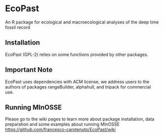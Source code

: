 
<!-- README.md is generated from README.Rmd. Please edit that file -->

# EcoPast

<!-- badges: start -->

<!-- badges: end -->

An R package for ecological and macroecological analyses of the deep
time fossil record

## Installation

EcoPast (GPL-2) relies on some functions provided by other packages.

## Important Note

EcoPast uses dependencies with ACM license, we address users to the
authors of packages rangeBuilder, alphahull, and tripack for commercial
use.

## Running MInOSSE

Please go to the wiki pages to learn more about package installation, data preparation and some examples about running MInOSSE
https://github.com/francesco-carotenuto/EcoPast/wiki
